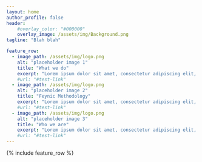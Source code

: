 ```yaml
---
layout: home
author_profile: false
header:
    #overlay_color: "#000000"
    overlay_image: /assets/img/Background.png
tagline: "Blah blah"

feature_row:
  - image_path: /assets/img/logo.png
    alt: "placeholder image 1"
    title: "What we do"
    excerpt: "Lorem ipsum dolor sit amet, consectetur adipiscing elit, sed do eiusmod tempor incididunt ut labore et dolore magna aliqua. Ut enim ad minim veniam, quis nostrud exercitation ullamco laboris nisi ut aliquip ex ea commodo consequat"
    #url: "#test-link"
  - image_path: /assets/img/logo.png
    alt: "placeholder image 2"
    title: "Feynic Methodology"
    excerpt: "Lorem ipsum dolor sit amet, consectetur adipiscing elit, sed do eiusmod tempor incididunt ut labore et dolore magna aliqua. Ut enim ad minim veniam, quis nostrud exercitation ullamco laboris nisi ut aliquip ex ea commodo consequat"
    #url: "#test-link"
  - image_path: /assets/img/logo.png
    alt: "placeholder image 3"
    title: "Who we are"
    excerpt: "Lorem ipsum dolor sit amet, consectetur adipiscing elit, sed do eiusmod tempor incididunt ut labore et dolore magna aliqua. Ut enim ad minim veniam, quis nostrud exercitation ullamco laboris nisi ut aliquip ex ea commodo consequat"
    #url: "#test-link"
---
```


{% include feature_row %}